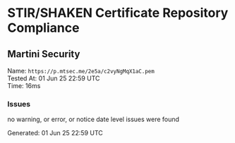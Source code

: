 # STIR/SHAKEN Certificate Repository Compliance

## Martini Security

Name: `https://p.mtsec.me/2e5a/c2vyNgMqX1aC.pem`\
Tested At: 01 Jun 25 22:59 UTC\
Time: 16ms

### Issues

no warning, or error, or notice date level issues were found

Generated: 01 Jun 25 22:59 UTC